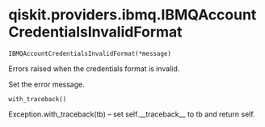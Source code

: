 # qiskit.providers.ibmq.IBMQAccountCredentialsInvalidFormat

`IBMQAccountCredentialsInvalidFormat(*message)`

Errors raised when the credentials format is invalid.

Set the error message.

`with_traceback()`

Exception.with\_traceback(tb) – set self.\_\_traceback\_\_ to tb and return self.
